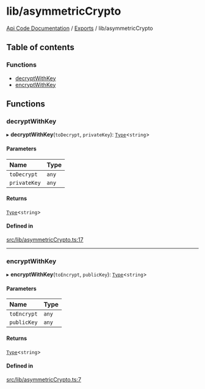 # lib/asymmetricCrypto
 
[Api Code Documentation](../README.md) / [Exports](../modules.md) / lib/asymmetricCrypto

## Table of contents

### Functions

- [decryptWithKey](lib_asymmetricCrypto.md#decryptwithkey)
- [encryptWithKey](lib_asymmetricCrypto.md#encryptwithkey)

## Functions

### decryptWithKey

▸ **decryptWithKey**(`toDecrypt`, `privateKey`): [`Type`](result.md#type)\<`string`\>

#### Parameters

| Name | Type |
| :------ | :------ |
| `toDecrypt` | `any` |
| `privateKey` | `any` |

#### Returns

[`Type`](result.md#type)\<`string`\>

#### Defined in

[src/lib/asymmetricCrypto.ts:17](https://github.com/openkfw/TruBudget/blob/90402cb/api/src/lib/asymmetricCrypto.ts#L17)

___

### encryptWithKey

▸ **encryptWithKey**(`toEncrypt`, `publicKey`): [`Type`](result.md#type)\<`string`\>

#### Parameters

| Name | Type |
| :------ | :------ |
| `toEncrypt` | `any` |
| `publicKey` | `any` |

#### Returns

[`Type`](result.md#type)\<`string`\>

#### Defined in

[src/lib/asymmetricCrypto.ts:7](https://github.com/openkfw/TruBudget/blob/90402cb/api/src/lib/asymmetricCrypto.ts#L7)
